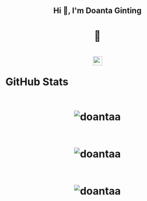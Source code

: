 <h2 align="center">Hi 👋, I'm Doanta Ginting</h2>

<h1 align="center">🌱 <h1/>

<p align="center">
  <a href="https://www.linkedin.com/in/doantaa" target="blank">
    <img align="center" src="https://img.shields.io/badge/-LinkedIn-0077b5?style=for-the-badge&logo=LinkedIn&logoColor=white" alt="LinkedIn" height="25" />
  </a>

  <b>GitHub Stats</b>
<br />
<br />
  <div align="center">
     <img src="https://github-readme-stats.vercel.app/api/top-langs?username=doantaa&show_icons=true&locale=en&layout=compact&theme=radical" alt="doantaa" />
  </div>
<br />
<br /> 
  <div align="center">
    <img src="https://github-readme-stats.vercel.app/api?username=doantaa&show_icons=true&locale=en&theme=radical" alt="doantaa" />
  </div>
  <br />
  <br />
  <div align="center">
    <img src="https://github-readme-streak-stats.herokuapp.com/?user=doantaa&theme=radical" alt="doantaa" />
  </div>



